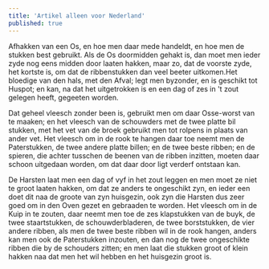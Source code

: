 ```yaml
---
title: 'Artikel alleen voor Nederland'
published: true
---
```


Afhakken van een Os, en hoe men daar mede handeldt, en hoe men de stukken best gebruikt. Als de Os doormidden gehakt is, dan moet men ieder zyde nog eens midden door laaten hakken, maar zo, dat de voorste zyde, het kortste is, om dat de ribbenstukken dan veel beeter uitkomen.Het bloedige van den hals, met den Afval; legt men byzonder, en is geschikt tot Huspot; en kan, na dat het uitgetrokken is en een dag of zes in 't zout gelegen heeft, gegeeten worden.

Dat geheel vleesch zonder been is, gebruikt men om daar Osse-worst van te maaken; en het vleesch van de schouwders met de twee platte bil stukken, met het vet van de broek gebruikt men tot rolpens in plaats van ander vet. Het vleesch om in de rook te hangen daar toe neemt men de Paterstukken, de twee andere platte billen; en de twee beste ribben; en de spieren, die achter tusschen de beenen van de ribben inzitten, moeten daar schoon uitgedaan worden, om dat daar door ligt verderf ontstaan kan.

De Harsten laat men een dag of vyf in het zout leggen en men moet ze niet te groot laaten hakken, om dat ze anders te ongeschikt zyn, en ieder een doet dit naa de groote van zyn huisgezin, ook zyn die Harsten dus zeer goed om in den Oven gezet en gebraaden te worden. Het vleesch om in de Kuip in te zouten, daar neemt men toe de zes klapstukken van de buyk, de twee staartstukken, de schouwderbladeren, de twee borststukken, de vier andere ribben, als men de twee beste ribben wil in de rook hangen, anders kan men ook de Paterstukken inzouten, en dan nog de twee ongeschikte ribben die by de schouders zitten; en men laat die stukken groot of klein hakken naa dat men het wil hebben en het huisgezin groot is.